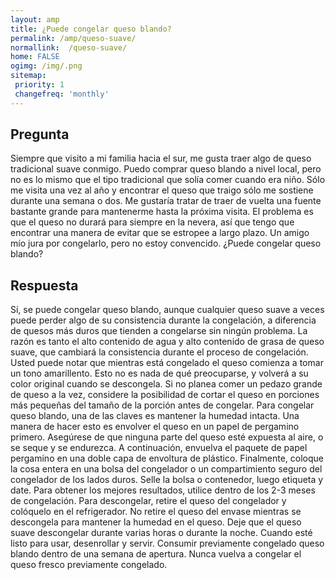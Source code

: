 ```yaml
---
layout: amp
title: ¿Puede congelar queso blando?  
permalink: /amp/queso-suave/
normallink:  /queso-suave/
home: FALSE
ogimg: /img/.png
sitemap:
 priority: 1
 changefreq: 'monthly'
---
```




## Pregunta

Siempre que visito a mi familia hacia el sur, me gusta traer algo de queso tradicional suave conmigo. Puedo comprar queso blando a nivel local, pero no es lo mismo que el tipo tradicional que solía comer cuando era niño. Sólo me visita una vez al año y encontrar el queso que traigo sólo me sostiene durante una semana o dos. Me gustaría tratar de traer de vuelta una fuente bastante grande para mantenerme hasta la próxima visita. El problema es que el queso no durará para siempre en la nevera, así que tengo que encontrar una manera de evitar que se estropee a largo plazo. Un amigo mío jura por congelarlo, pero no estoy convencido. ¿Puede congelar queso blando?


<amp-img src="https://sepuedecongelar.com/img/" alt="¿Puede congelar queso blando?" height="400" width="800"></amp-img>


## Respuesta

Sí, se puede congelar queso blando, aunque cualquier queso suave a veces puede perder algo de su consistencia durante la congelación, a diferencia de quesos más duros que tienden a congelarse sin ningún problema. La razón es tanto el alto contenido de agua y alto contenido de grasa de queso suave, que cambiará la consistencia durante el proceso de congelación. Usted puede notar que mientras está congelado el queso comienza a tomar un tono amarillento. Esto no es nada de qué preocuparse, y volverá a su color original cuando se descongela. Si no planea comer un pedazo grande de queso a la vez, considere la posibilidad de cortar el queso en porciones más pequeñas del tamaño de la porción antes de congelar.
Para congelar queso blando, una de las claves es mantener la humedad intacta. Una manera de hacer esto es envolver el queso en un papel de pergamino primero. Asegúrese de que ninguna parte del queso esté expuesta al aire, o se seque y se endurezca. A continuación, envuelva el paquete de papel pergamino en una doble capa de envoltura de plástico. Finalmente, coloque la cosa entera en una bolsa del congelador o un compartimiento seguro del congelador de los lados duros. Selle la bolsa o contenedor, luego etiqueta y date. Para obtener los mejores resultados, utilice dentro de los 2-3 meses de congelación.
Para descongelar, retire el queso del congelador y colóquelo en el refrigerador. No retire el queso del envase mientras se descongela para mantener la humedad en el queso. Deje que el queso suave descongelar durante varias horas o durante la noche. Cuando esté listo para usar, desenrollar y servir. Consumir previamente congelado queso blando dentro de una semana de apertura. Nunca vuelva a congelar el queso fresco previamente congelado.